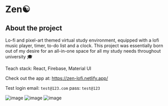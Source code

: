 # Zen☯️

## About the project
Lo-fi and pixel-art themed virtual study environment, equipped with a lofi music player, timer, to-do list and a clock. This project was essentially born out of my desire for an all-in-one space for all my study needs throughout university 🎓

Teach stack: React, Firebase, Material UI

Check out the app at: https://zen-lofi.netlify.app/

Test login
email: `test@123.com`
pass: `test@123`

![image](https://github.com/aniketsinha5552/zen-client/assets/104712880/062ef005-be55-49b9-9a35-417c6261976e)
![image](https://github.com/aniketsinha5552/zen-client/assets/104712880/82b25808-f334-4d05-a931-45e3fcee4b0d)
![image](https://github.com/aniketsinha5552/zen-client/assets/104712880/03da7ac6-97c0-4e4a-afab-aa8c210dc8b2)







